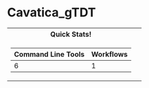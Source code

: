 # Cavatica_gTDT

<table>
<tr>
<th>Quick Stats!</th>
</tr>
<tr>

<td>

| Command Line Tools | Workflows 
|--|--
| 6 | 1 

</td><td>


</td></tr> </table>
